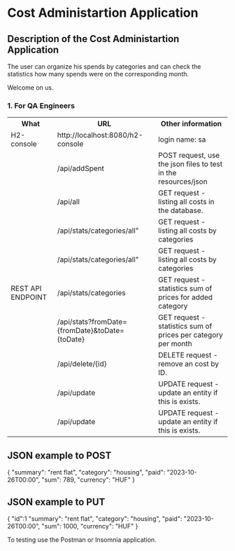 # Cost Administartion Application

## Description of the Cost Administartion Application
The user can organize his spends by categories and can check the statistics how many spends were on the corresponding month.

Welcome on us.

### 1. For QA Engineers

<table>
    <tr>
        <th>What</th>
        <th>URL</th>
        <th>Other information</th>
    </tr>
    <tr>
        <td>H2-console</td>
        <td>http://localhost:8080/h2-console</td>
        <td>login name: sa</td>
    </tr>
    <tr>
        <td rowspan="9">REST API ENDPOINT</td>
        <td>/api/addSpent</td>
        <td>POST request, use the json files to test in the resources/json</td>
    </tr>
    <tr>
        <td>/api/all</td>
        <td>GET request - listing all costs in the database.</td>
    </tr>
    <tr>
        <td>/api/stats/categories/all"</td>
        <td>GET request - listing all costs by categories</td>
    </tr>
    <tr>
        <td>/api/stats/categories/all"</td>
        <td>GET request - listing all costs by categories</td>
    </tr>
    <tr>
        <td>/api/stats/categories</td>
        <td>GET request - statistics sum of prices for added category</td>
    </tr>
    <tr>
        <td>/api/stats?fromDate={fromDate}&toDate={toDate}</td>
        <td>GET request - statistics sum of prices per category per month</td>
    </tr>
    <tr>
        <td>/api/delete/{id}</td>
        <td>DELETE request - remove an cost by ID.</td>
    </tr>
    <tr>
        <td>/api/update</td>
        <td>UPDATE request - update an entity if this is exists.</td>
    </tr>
    <tr>
        <td>/api/update</td>
        <td>UPDATE request - update an entity if this is exists.</td>
    </tr>

</table>

## JSON example to POST
{
    "summary": "rent flat",
    "category": "housing",
    "paid": "2023-10-26T00:00",
    "sum": 789,
    "currency": "HUF"
}

## JSON example to PUT
{
"id":1
"summary": "rent flat",
"category": "housing",
"paid": "2023-10-26T00:00",
"sum": 1000,
"currency": "HUF"
}



To testing use the Postman or Insomnia application.

